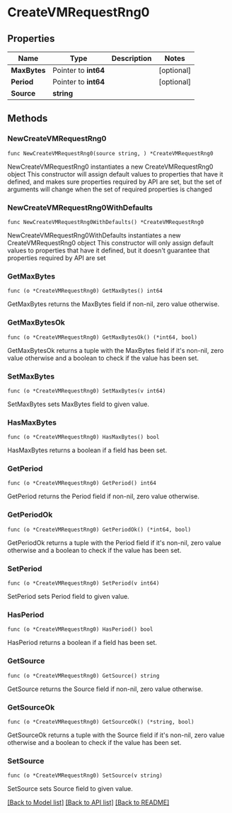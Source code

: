 # CreateVMRequestRng0

## Properties

Name | Type | Description | Notes
------------ | ------------- | ------------- | -------------
**MaxBytes** | Pointer to **int64** |  | [optional] 
**Period** | Pointer to **int64** |  | [optional] 
**Source** | **string** |  | 

## Methods

### NewCreateVMRequestRng0

`func NewCreateVMRequestRng0(source string, ) *CreateVMRequestRng0`

NewCreateVMRequestRng0 instantiates a new CreateVMRequestRng0 object
This constructor will assign default values to properties that have it defined,
and makes sure properties required by API are set, but the set of arguments
will change when the set of required properties is changed

### NewCreateVMRequestRng0WithDefaults

`func NewCreateVMRequestRng0WithDefaults() *CreateVMRequestRng0`

NewCreateVMRequestRng0WithDefaults instantiates a new CreateVMRequestRng0 object
This constructor will only assign default values to properties that have it defined,
but it doesn't guarantee that properties required by API are set

### GetMaxBytes

`func (o *CreateVMRequestRng0) GetMaxBytes() int64`

GetMaxBytes returns the MaxBytes field if non-nil, zero value otherwise.

### GetMaxBytesOk

`func (o *CreateVMRequestRng0) GetMaxBytesOk() (*int64, bool)`

GetMaxBytesOk returns a tuple with the MaxBytes field if it's non-nil, zero value otherwise
and a boolean to check if the value has been set.

### SetMaxBytes

`func (o *CreateVMRequestRng0) SetMaxBytes(v int64)`

SetMaxBytes sets MaxBytes field to given value.

### HasMaxBytes

`func (o *CreateVMRequestRng0) HasMaxBytes() bool`

HasMaxBytes returns a boolean if a field has been set.

### GetPeriod

`func (o *CreateVMRequestRng0) GetPeriod() int64`

GetPeriod returns the Period field if non-nil, zero value otherwise.

### GetPeriodOk

`func (o *CreateVMRequestRng0) GetPeriodOk() (*int64, bool)`

GetPeriodOk returns a tuple with the Period field if it's non-nil, zero value otherwise
and a boolean to check if the value has been set.

### SetPeriod

`func (o *CreateVMRequestRng0) SetPeriod(v int64)`

SetPeriod sets Period field to given value.

### HasPeriod

`func (o *CreateVMRequestRng0) HasPeriod() bool`

HasPeriod returns a boolean if a field has been set.

### GetSource

`func (o *CreateVMRequestRng0) GetSource() string`

GetSource returns the Source field if non-nil, zero value otherwise.

### GetSourceOk

`func (o *CreateVMRequestRng0) GetSourceOk() (*string, bool)`

GetSourceOk returns a tuple with the Source field if it's non-nil, zero value otherwise
and a boolean to check if the value has been set.

### SetSource

`func (o *CreateVMRequestRng0) SetSource(v string)`

SetSource sets Source field to given value.



[[Back to Model list]](../README.md#documentation-for-models) [[Back to API list]](../README.md#documentation-for-api-endpoints) [[Back to README]](../README.md)


